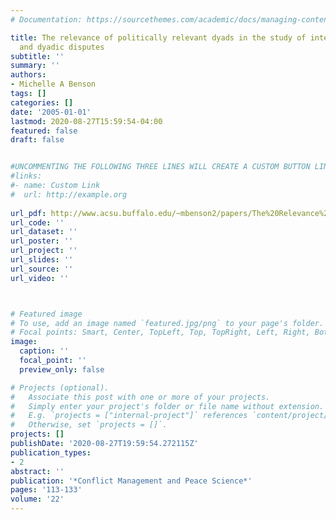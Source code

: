 ```yaml
---
# Documentation: https://sourcethemes.com/academic/docs/managing-content/

title: The relevance of politically relevant dyads in the study of interdependence
  and dyadic disputes
subtitle: ''
summary: ''
authors:
- Michelle A Benson
tags: []
categories: []
date: '2005-01-01'
lastmod: 2020-08-27T15:59:54-04:00
featured: false
draft: false


#UNCOMMENTING THE FOLLOWING THREE LINES WILL CREATE A CUSTOM BUTTON LINK
#links:
#- name: Custom Link
#  url: http://example.org
  
url_pdf: http://www.acsu.buffalo.edu/~mbenson2/papers/The%20Relevance%20of%20Politically%20Relevant%20Dyads.pdf
url_code: ''
url_dataset: ''
url_poster: ''
url_project: ''
url_slides: ''
url_source: ''
url_video: ''



# Featured image
# To use, add an image named `featured.jpg/png` to your page's folder.
# Focal points: Smart, Center, TopLeft, Top, TopRight, Left, Right, BottomLeft, Bottom, BottomRight.
image:
  caption: ''
  focal_point: ''
  preview_only: false

# Projects (optional).
#   Associate this post with one or more of your projects.
#   Simply enter your project's folder or file name without extension.
#   E.g. `projects = ["internal-project"]` references `content/project/deep-learning/index.md`.
#   Otherwise, set `projects = []`.
projects: []
publishDate: '2020-08-27T19:59:54.272115Z'
publication_types:
- 2
abstract: ''
publication: '*Conflict Management and Peace Science*'
pages: '113-133'
volume: '22'
---
```

